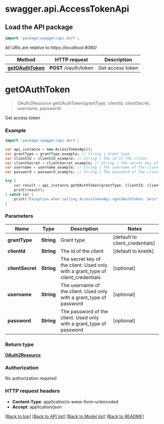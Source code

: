 # swagger.api.AccessTokenApi

## Load the API package
```dart
import 'package:swagger/api.dart';
```

All URIs are relative to *https://localhost:8080/*

Method | HTTP request | Description
------------- | ------------- | -------------
[**getOAuthToken**](AccessTokenApi.md#getOAuthToken) | **POST** /oauth/token | Get access token


# **getOAuthToken**
> OAuth2Resource getOAuthToken(grantType, clientId, clientSecret, username, password)

Get access token

### Example 
```dart
import 'package:swagger/api.dart';

var api_instance = new AccessTokenApi();
var grantType = grantType_example; // String | Grant type
var clientId = clientId_example; // String | The id of the client
var clientSecret = clientSecret_example; // String | The secret key of the client.  Used only with a grant_type of client_credentials
var username = username_example; // String | The username of the client.  Used only with a grant_type of password
var password = password_example; // String | The password of the client.  Used only with a grant_type of password

try { 
    var result = api_instance.getOAuthToken(grantType, clientId, clientSecret, username, password);
    print(result);
} catch (e) {
    print("Exception when calling AccessTokenApi->getOAuthToken: $e\n");
}
```

### Parameters

Name | Type | Description  | Notes
------------- | ------------- | ------------- | -------------
 **grantType** | **String**| Grant type | [default to client_credentials]
 **clientId** | **String**| The id of the client | [default to knetik]
 **clientSecret** | **String**| The secret key of the client.  Used only with a grant_type of client_credentials | [optional] 
 **username** | **String**| The username of the client.  Used only with a grant_type of password | [optional] 
 **password** | **String**| The password of the client.  Used only with a grant_type of password | [optional] 

### Return type

[**OAuth2Resource**](OAuth2Resource.md)

### Authorization

No authorization required

### HTTP request headers

 - **Content-Type**: application/x-www-form-urlencoded
 - **Accept**: application/json

[[Back to top]](#) [[Back to API list]](../README.md#documentation-for-api-endpoints) [[Back to Model list]](../README.md#documentation-for-models) [[Back to README]](../README.md)

